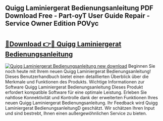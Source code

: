 ## Quigg Laminiergerat Bedienungsanleitung PDF Download Free - Part-oyT User Guide Repair - Service Owner Edition POVyc

# <h2><a href="http://df5ksb.blite.top/?on=Quigg+Laminiergerat+Bedienungsanleitung">🔗Download 👉🔴 Quigg Laminiergerat Bedienungsanleitung</a></h2>

[![Quigg Laminiergerat Bedienungsanleitung new download](https://i.imgur.com/lujVjoI.png)](http://df5ksb.blite.top/?on=Quigg+Laminiergerat+Bedienungsanleitung)
Beginnen Sie noch heute mit Ihrem neuen Quigg Laminiergerat Bedienungsanleitung! Dieses Benutzerhandbuch bietet einen detaillierten Überblick über die Merkmale und Funktionen des Produkts. Wichtige Informationen zur Software Quigg Laminiergerat Bedienungsanleitung Dieses Produkt erfordert kompatible Software für eine optimale Leistung. Erleben Sie nahtlose Konnektivität und Kontrolle dank der erweiterten Funktionen Ihres neuen Quigg Laminiergerat Bedienungsanleitung. Ihr Feedback wird Quigg Laminiergerat BedienungsanleitungD geschätzt. Wir schätzen Ihren Input und sind bestrebt, Ihnen einen außergewöhnlichen Service zu bieten.
